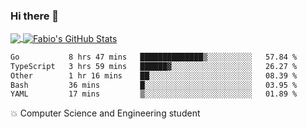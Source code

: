 ### Hi there 👋
<a href="https://github.com/fabiovincenzi/fabiovincenzi">
  <img align="center" src="https://github-readme-stats.vercel.app/api/top-langs/?username=fabiovincenzi&title_color=ffffff&text_color=c9cacc&icon_color=2bbc8a&bg_color=1d1f21&langs_count=3" />
</a>
<a href="https://github.com/fabiovincenzi/fabiovincenzi">
  <img align="center" src="https://github-readme-stats.vercel.app/api?username=fabiovincenzi&show_icons=true&line_height=27&count_private=true&title_color=ffffff&text_color=c9cacc&icon_color=2bbc8a&bg_color=1d1f21" alt="Fabio's GitHub Stats" />
</a>
<!--START_SECTION:waka-->

```txt
Go           8 hrs 47 mins   ██████████████▒░░░░░░░░░░   57.84 %
TypeScript   3 hrs 59 mins   ██████▓░░░░░░░░░░░░░░░░░░   26.27 %
Other        1 hr 16 mins    ██░░░░░░░░░░░░░░░░░░░░░░░   08.39 %
Bash         36 mins         █░░░░░░░░░░░░░░░░░░░░░░░░   03.95 %
YAML         17 mins         ▒░░░░░░░░░░░░░░░░░░░░░░░░   01.89 %
```

<!--END_SECTION:waka-->

:boom: Computer Science and Engineering student
